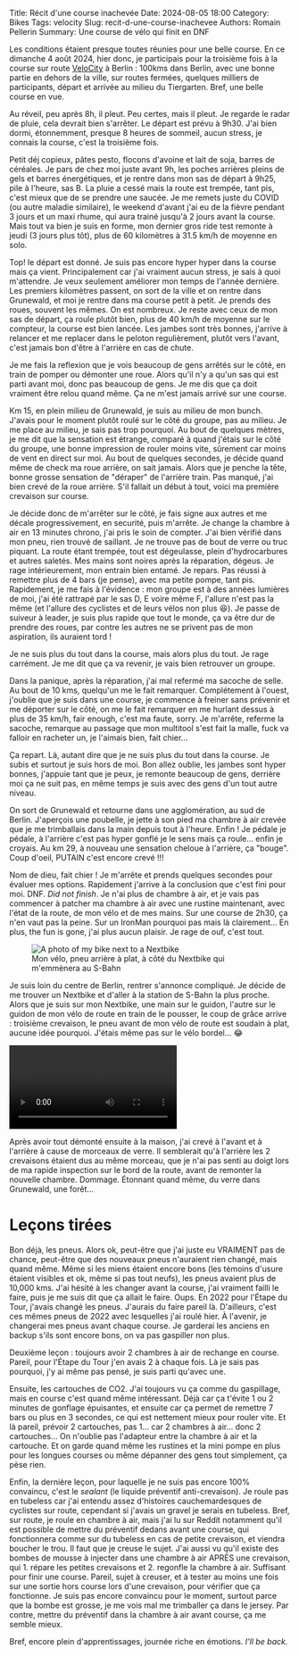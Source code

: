 Title: Récit d'une course inachevée
Date: 2024-08-05 18:00
Category: Bikes
Tags: velocity
Slug: recit-d-une-course-inachevee
Authors: Romain Pellerin
Summary: Une course de vélo qui finit en DNF

Les conditions étaient presque toutes réunies pour une belle course. En ce dimanche 4 août 2024, hier donc, je participais pour la troisième fois à la course sur route [VeloCity](https://velocity.berlin/) à Berlin : 100kms dans Berlin, avec une bonne partie en dehors de la ville, sur routes fermées, quelques milliers de participants, départ et arrivée au milieu du Tiergarten. Bref, une belle course en vue.

Au réveil, peu après 8h, il pleut. Peu certes, mais il pleut. Je regarde le radar de pluie, cela devrait bien s'arrêter. Le départ est prévu à 9h30. J'ai bien dormi, étonnemment, presque 8 heures de sommeil, aucun stress, je connais la course, c'est la troisième fois.

Petit déj copieux, pâtes pesto, flocons d'avoine et lait de soja, barres de céréales. Je pars de chez moi juste avant 9h, les poches arrières pleins de gels et barres énergétiques, et je rentre dans mon sas de départ à 9h25, pile à l'heure, sas B. La pluie a cessé mais la route est trempée, tant pis, c'est mieux que de se prendre une saucée. Je me remets juste du COVID (ou autre maladie similaire), le weekend d'avant j'ai eu de la fièvre pendant 3 jours et un maxi rhume, qui aura trainé jusqu'à 2 jours avant la course. Mais tout va bien je suis en forme, mon dernier gros ride test remonte à jeudi (3 jours plus tôt), plus de 60 kilomètres à 31.5 km/h de moyenne en solo.

Top! le départ est donné. Je suis pas encore hyper hyper dans la course mais ça vient. Principalement car j'ai vraiment aucun stress, je sais à quoi m'attendre. Je veux seulement améliorer mon temps de l'année dernière. Les premiers kilomètres passent, on sort de la ville et on rentre dans Grunewald, et moi je rentre dans ma course petit à petit. Je prends des roues, souvent les mêmes. On est nombreux. Je reste avec ceux de mon sas de départ, ça roule plutôt bien, plus de 40 km/h de moyenne sur le compteur, la course est bien lancée. Les jambes sont très bonnes, j'arrive à relancer et me replacer dans le peloton regulièrement, plutôt vers l'avant, c'est jamais bon d'être à l'arrière en cas de chute.

Je me fais la reflexion que je vois beaucoup de gens arrêtés sur le côté, en train de pomper ou démonter une roue. Alors qu'il n'y a qu'un sas qui est parti avant moi, donc pas beaucoup de gens. Je me dis que ça doit vraiment être relou quand même. Ça ne m'est jamais arrivé sur une course.

Km 15, en plein milieu de Grunewald, je suis au milieu de mon bunch. J'avais pour le moment plutôt roulé sur le côté du groupe, pas au milieu. Je me place au milieu, je sais pas trop pourquoi. Au bout de quelques mètres, je me dit que la sensation est étrange, comparé à quand j'étais sur le côté du groupe, une bonne impression de rouler moins vite, sûrement car moins de vent en direct sur moi. Au bout de quelques secondes, je décide quand même de check ma roue arrière, on sait jamais. Alors que je penche la tête, bonne grosse sensation de "déraper" de l'arrière train. Pas manqué, j'ai bien crevé de la roue arrière. S'il fallait un début à tout, voici ma première crevaison sur course.

Je décide donc de m'arrêter sur le côté, je fais signe aux autres et me décale progressivement, en securité, puis m'arrête. Je change la chambre à air en 13 minutes chrono, j'ai pris le soin de compter. J'ai bien vérifié dans mon pneu, rien trouvé de saillant. Je ne trouve pas de bout de verre ou truc piquant. La route étant trempée, tout est dégeulasse, plein d'hydrocarbures et autres saletés. Mes mains sont noires après la réparation, dégeus. Je rage intérieurement, mon entrain bien entamé. Je repars. Pas réussi à remettre plus de 4 bars (je pense), avec ma petite pompe, tant pis. Rapidement, je me fais à l'évidence : mon groupe est à des années lumières de moi, j'ai été rattrapé par le sas D, E voire même F, l'allure n'est pas la même (et l'allure des cyclistes et de leurs vélos non plus 😆). Je passe de suiveur à leader, je suis plus rapide que tout le monde, ça va être dur de prendre des roues, par contre les autres ne se privent pas de mon aspiration, ils auraient tord !

Je ne suis plus du tout dans la course, mais alors plus du tout. Je rage carrément. Je me dit que ça va revenir, je vais bien retrouver un groupe.

Dans la panique, après la réparation, j'ai mal refermé ma sacoche de selle. Au bout de 10 kms, quelqu'un me le fait remarquer. Complétement à l'ouest, j'oublie que je suis dans une course, je commence à freiner sans prévenir et me déporter sur le côté, on me le fait remarquer en me hurlant dessus à plus de 35 km/h, fair enough, c'est ma faute, sorry. Je m'arrête, referme la sacoche, remarque au passage que mon multitool s'est fait la malle, fuck va falloir en racheter un, je l'aimais bien, fait chier...

Ça repart. Là, autant dire que je ne suis plus du tout dans la course. Je subis et surtout je suis hors de moi. Bon allez oublie, les jambes sont hyper bonnes, j'appuie tant que je peux, je remonte beaucoup de gens, derrière moi ça ne suit pas, en même temps je suis avec des gens d'un tout autre niveau.

On sort de Grunewald et retourne dans une agglomération, au sud de Berlin. J'aperçois une poubelle, je jette à son pied ma chambre à air crevée que je me trimballais dans la main depuis tout à l'heure. Enfin ! Je pédale je pédale, à l'arrière c'est pas hyper gonflé je le sens mais ça roule... enfin je croyais. Au km 29, à nouveau une sensation cheloue à l'arrière, ça "bouge". Coup d'oeil, PUTAIN c'est encore crevé !!!

Nom de dieu, fait chier ! Je m'arrête et prends quelques secondes pour évaluer mes options. Rapidement j'arrive à la conclusion que c'est fini pour moi. DNF. _Did not finish_. Je n'ai plus de chambre à air, et je vais pas commencer à patcher ma chambre à air avec une rustine maintenant, avec l'état de la route, de mon vélo et de mes mains. Sur une course de 2h30, ça n'en vaut pas la peine. Sur un IronMan pourquoi pas mais là clairement... En plus, the fun is gone, j'ai plus aucun plaisir. Je rage de ouf, c'est tout.

<figure class="center">
<img src="{static}/images/velocity-2024.jpg" alt="A photo of my bike next to a Nextbike" />
<figcaption>Mon vélo, pneu arrière à plat, à côté du Nextbike qui m'emmènera au S-Bahn</figcaption>
</figure>

Je suis loin du centre de Berlin, rentrer s'annonce compliqué. Je décide de me trouver un Nextbike et d'aller à la station de S-Bahn la plus proche. Alors que je suis sur mon Nextbike, une main sur le guidon, l'autre sur le guidon de mon vélo de route en train de le pousser, le coup de grâce arrive : troisième crevaison, le pneu avant de mon vélo de route est soudain à plat, aucune idée pourquoi. J'étais même pas sur le vélo bordel... 😂

<video controls>
  <source src="./videos/velocity-2024.mp4" type="video/mp4">
</video>

Après avoir tout démonté ensuite à la maison, j'ai crevé à l'avant et à l'arrière à cause de morceaux de verre. Il semblerait qu'à l'arrière les 2 crevaisons étaient dus au même morceau, que je n'ai pas senti au doigt lors de ma rapide inspection sur le bord de la route, avant de remonter la nouvelle chambre. Dommage. Étonnant quand même, du verre dans Grunewald, une forêt...

# Leçons tirées

Bon déjà, les pneus. Alors ok, peut-être que j'ai juste eu VRAIMENT pas de chance, peut-être que des nouveaux pneus n'auraient rien changé, mais quand même. Même si les miens étaient encore bons (les témoins d'usure étaient visibles et ok, même si pas tout neufs), les pneus avaient plus de 10,000 kms. J'ai hésité à les changer avant la course, j'ai vraiment failli le faire, puis je me suis dit que ça allait le faire. Oups. En 2022 pour l'Étape du Tour, j'avais changé les pneus. J'aurais du faire pareil là. D'ailleurs, c'est ces mêmes pneus de 2022 avec lesquelles j'ai roulé hier. À l'avenir, je changerai mes pneus avant chaque course. Je garderai les anciens en backup s'ils sont encore bons, on va pas gaspiller non plus.

Deuxième leçon : toujours avoir 2 chambres à air de rechange en course. Pareil, pour l'Étape du Tour j'en avais 2 à chaque fois. Là je sais pas pourquoi, j'y ai même pas pensé, je suis parti qu'avec une.

Ensuite, les cartouches de CO2. J'ai toujours vu ça comme du gaspillage, mais en course c'est quand même intéressant. Déjà car ça t'évite 1 ou 2 minutes de gonflage épuisantes, et ensuite car ça permet de remettre 7 bars ou plus en 3 secondes, ce qui est nettement mieux pour rouler vite. Et là pareil, prévoir 2 cartouches, pas 1... car 2 chambres à air... donc 2 cartouches... On n'oublie pas l'adapteur entre la chambre à air et la cartouche. Et on garde quand même les rustines et la mini pompe en plus pour les longues courses ou même dépanner des gens tout simplement, ça pèse rien.

Enfin, la dernière leçon, pour laquelle je ne suis pas encore 100% convaincu, c'est le _sealant_ (le liquide préventif anti-crevaison). Je roule pas en tubeless car j'ai entendu assez d'histoires cauchemardesques de cyclistes sur route, cependant si j'avais un gravel je serais en tubeless. Bref, sur route, je roule en chambre à air, mais j'ai lu sur Reddit notamment qu'il est possible de mettre du préventif dedans avant une course, qui fonctionnera comme sur du tubeless en cas de petite crevaison, et viendra boucher le trou. Il faut que je creuse le sujet. J'ai aussi vu qu'il existe des bombes de mousse à injecter dans une chambre à air APRÈS une crevaison, qui 1. répare les petites crevaisons et 2. regonfle la chambre à air. Suffisant pour finir une course. Pareil, sujet à creuser, et à tester au moins une fois sur une sortie hors course lors d'une crevaison, pour vérifier que ça fonctionne. Je suis pas encore convaincu pour le moment, surtout parce que la bombe est grosse, je me vois mal me trimballer ça dans le jersey. Par contre, mettre du préventif dans la chambre à air avant course, ça me semble mieux.

Bref, encore plein d'apprentissages, journée riche en émotions. _I'll be back._
